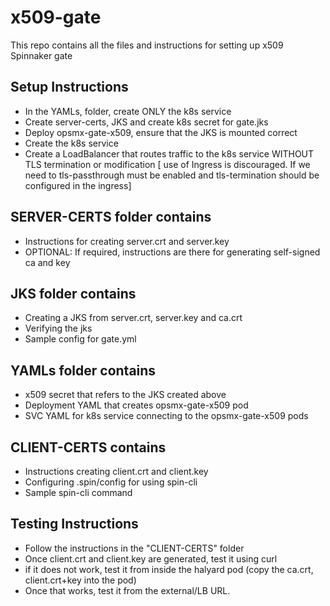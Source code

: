 # x509-gate
This repo contains all the files and instructions for setting up x509 Spinnaker gate


## Setup Instructions
- In the YAMLs, folder, create ONLY the k8s service
- Create server-certs, JKS and create k8s secret for gate.jks
- Deploy opsmx-gate-x509, ensure that the JKS is mounted correct
- Create the k8s service
- Create a LoadBalancer that routes traffic to the k8s service WITHOUT TLS termination or modification
[ use of Ingress is discouraged. If we need to tls-passthrough must be enabled and tls-termination should be configured in the ingress]

## SERVER-CERTS folder contains 
- Instructions for creating server.crt and server.key
- OPTIONAL: If required, instructions are there for generating self-signed ca and key

## JKS folder contains
- Creating a JKS from server.crt, server.key and ca.crt
- Verifying the jks
- Sample config for gate.yml

## YAMLs folder contains
- x509 secret that refers to the JKS created above
- Deployment YAML that creates opsmx-gate-x509 pod
- SVC YAML for k8s service connecting to the opsmx-gate-x509 pods
  
## CLIENT-CERTS contains
- Instructions creating client.crt and client.key
- Configuring .spin/config for using spin-cli
- Sample spin-cli command



## Testing Instructions
- Follow the instructions in the "CLIENT-CERTS" folder
- Once client.crt and client.key are generated, test it using curl
- if it does not work, test it from inside the halyard pod (copy the ca.crt, client.crt+key into the pod)
- Once that works, test it from the external/LB URL.

